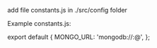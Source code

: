 add file constants.js in ./src/config folder

Example constants.js:

export default {
  MONGO_URL: 'mongodb://<user>:<password>@<db-path>',
};
